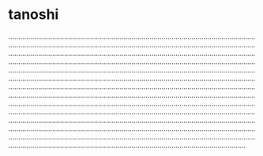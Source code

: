 # tanoshi

...................................................................................................................................................................................................................................................................................................................................................................................................................................................................................................................................................................................................................................................................................................................................................................................................................................................................................................................................................................................................................................................................................................................................................................................................................................................................................................................................................................................................................................................................................................................................................................................................................................................................................................................................................................................................